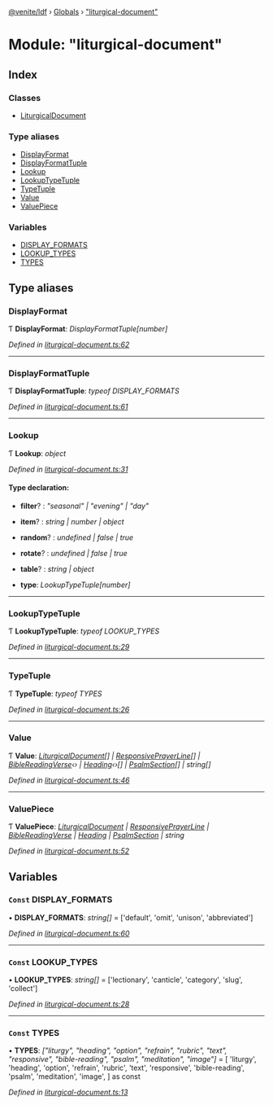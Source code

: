 [@venite/ldf](../README.md) › [Globals](../globals.md) › ["liturgical-document"](_liturgical_document_.md)

# Module: "liturgical-document"

## Index

### Classes

* [LiturgicalDocument](../classes/_liturgical_document_.liturgicaldocument.md)

### Type aliases

* [DisplayFormat](_liturgical_document_.md#displayformat)
* [DisplayFormatTuple](_liturgical_document_.md#displayformattuple)
* [Lookup](_liturgical_document_.md#lookup)
* [LookupTypeTuple](_liturgical_document_.md#lookuptypetuple)
* [TypeTuple](_liturgical_document_.md#typetuple)
* [Value](_liturgical_document_.md#value)
* [ValuePiece](_liturgical_document_.md#valuepiece)

### Variables

* [DISPLAY_FORMATS](_liturgical_document_.md#const-display_formats)
* [LOOKUP_TYPES](_liturgical_document_.md#const-lookup_types)
* [TYPES](_liturgical_document_.md#const-types)

## Type aliases

###  DisplayFormat

Ƭ **DisplayFormat**: *DisplayFormatTuple[number]*

*Defined in [liturgical-document.ts:62](https://github.com/gbj/venite/blob/56b688a/ldf/src/liturgical-document.ts#L62)*

___

###  DisplayFormatTuple

Ƭ **DisplayFormatTuple**: *typeof DISPLAY_FORMATS*

*Defined in [liturgical-document.ts:61](https://github.com/gbj/venite/blob/56b688a/ldf/src/liturgical-document.ts#L61)*

___

###  Lookup

Ƭ **Lookup**: *object*

*Defined in [liturgical-document.ts:31](https://github.com/gbj/venite/blob/56b688a/ldf/src/liturgical-document.ts#L31)*

#### Type declaration:

* **filter**? : *"seasonal" | "evening" | "day"*

* **item**? : *string | number | object*

* **random**? : *undefined | false | true*

* **rotate**? : *undefined | false | true*

* **table**? : *string | object*

* **type**: *LookupTypeTuple[number]*

___

###  LookupTypeTuple

Ƭ **LookupTypeTuple**: *typeof LOOKUP_TYPES*

*Defined in [liturgical-document.ts:29](https://github.com/gbj/venite/blob/56b688a/ldf/src/liturgical-document.ts#L29)*

___

###  TypeTuple

Ƭ **TypeTuple**: *typeof TYPES*

*Defined in [liturgical-document.ts:26](https://github.com/gbj/venite/blob/56b688a/ldf/src/liturgical-document.ts#L26)*

___

###  Value

Ƭ **Value**: *[LiturgicalDocument](../classes/_liturgical_document_.liturgicaldocument.md)[] | [ResponsivePrayerLine](../classes/_responsive_prayer_.responsiveprayerline.md)[] | [BibleReadingVerse](../classes/_bible_reading_bible_reading_verse_.biblereadingverse.md)‹› | [Heading](../classes/_heading_.heading.md)‹›[] | [PsalmSection](../classes/_psalm_.psalmsection.md)[] | string[]*

*Defined in [liturgical-document.ts:46](https://github.com/gbj/venite/blob/56b688a/ldf/src/liturgical-document.ts#L46)*

___

###  ValuePiece

Ƭ **ValuePiece**: *[LiturgicalDocument](../classes/_liturgical_document_.liturgicaldocument.md) | [ResponsivePrayerLine](../classes/_responsive_prayer_.responsiveprayerline.md) | [BibleReadingVerse](../classes/_bible_reading_bible_reading_verse_.biblereadingverse.md) | [Heading](../classes/_heading_.heading.md) | [PsalmSection](../classes/_psalm_.psalmsection.md) | string*

*Defined in [liturgical-document.ts:52](https://github.com/gbj/venite/blob/56b688a/ldf/src/liturgical-document.ts#L52)*

## Variables

### `Const` DISPLAY_FORMATS

• **DISPLAY_FORMATS**: *string[]* = ['default', 'omit', 'unison', 'abbreviated']

*Defined in [liturgical-document.ts:60](https://github.com/gbj/venite/blob/56b688a/ldf/src/liturgical-document.ts#L60)*

___

### `Const` LOOKUP_TYPES

• **LOOKUP_TYPES**: *string[]* = ['lectionary', 'canticle', 'category', 'slug', 'collect']

*Defined in [liturgical-document.ts:28](https://github.com/gbj/venite/blob/56b688a/ldf/src/liturgical-document.ts#L28)*

___

### `Const` TYPES

• **TYPES**: *["liturgy", "heading", "option", "refrain", "rubric", "text", "responsive", "bible-reading", "psalm", "meditation", "image"]* = [
  'liturgy',
  'heading',
  'option',
  'refrain',
  'rubric',
  'text',
  'responsive',
  'bible-reading',
  'psalm',
  'meditation',
  'image',
] as const

*Defined in [liturgical-document.ts:13](https://github.com/gbj/venite/blob/56b688a/ldf/src/liturgical-document.ts#L13)*
